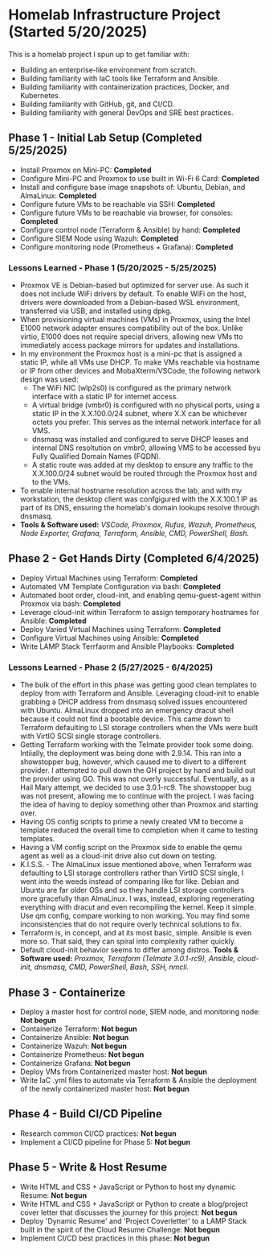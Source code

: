 # Homelab Infrastructure Project (Started 5/20/2025)
This is a homelab project I spun up to get familiar with:
- Building an enterprise-like environment from scratch.
- Building familiarity with IaC tools like Terraform and Ansible.
- Building familiarity with containerization practices, Docker, and Kubernetes.
- Building familiarity with GitHub, git, and CI/CD. 
- Building familiarity with general DevOps and SRE best practices. 
## Phase 1 - Initial Lab Setup (Completed 5/25/2025)
- Install Proxmox on Mini-PC: <b>Completed</b>
- Configure Mini-PC and Proxmox to use built in Wi-Fi 6 Card: <b>Completed</b>
- Install and configure base image snapshots of: Ubuntu, Debian, and AlmaLinux: <b>Completed</b>
- Configure future VMs to be reachable via SSH: <b>Completed</b>
- Configure future VMs to be reachable via browser, for consoles: <b>Completed</b>
- Configure control node (Terraform & Ansible) by hand: <b>Completed</b>
- Configure SIEM Node using Wazuh: <b>Completed</b>
- Configure monitoring node (Prometheus + Grafana): <b>Completed</b>
### Lessons Learned - Phase 1 (5/20/2025 - 5/25/2025)
- Proxmox VE is Debian-based but optimized for server use. As such it does not include WiFi drivers by default. To enable WiFi on the host, drivers were downloaded from a Debian-based WSL environment, transferred via USB, and installed using dpkg.
- When provisioning virtual machines (VMs) in Proxmox, using the Intel E1000 network adapter ensures compatibility out of the box. Unlike virtio, E1000 does not require special drivers, allowing new VMs tto immediately access package mirrors for updates and installations.
- In my environment the Proxmox host is a mini-pc that is assigned a static IP, while all VMs use DHCP. To make VMs reachable via hostname or IP from other devices and MobaXterm/VSCode, the following network design was used:
    - The WiFi NIC (wlp2s0) is configured as the primary network interface with a static IP for internet access.
    - A virtual bridge (vmbr0) is configured with no physical ports, using a static IP in the X.X.100.0/24 subnet, where X.X can be whichever octets you prefer. This serves as the internal network interface for all VMS.
    - dnsmasq was installed and configured to serve DHCP leases and internal DNS resoltution on vmbr0, allowing VMS to be accessed byu Fully Qualified Domain Names (FQDN).
    - A static route was added at my desktop to ensure any traffic to the X.X.100.0/24 subnet would be routed through the Proxmox host and to the VMs.
- To enable internal hostname resolution across the lab, and with my workstation, the desktop client was confgigured with the X.X.100.1 IP as part of its DNS, ensuring the homelab's domain lookups resolve through dnsmasq.
- <b>Tools & Software used:</b> <i>VSCode, Proxmox, Rufus, Wazuh, Prometheus, Node Exporter, Grafana, Terraform, Ansible, CMD, PowerShell, Bash.</i>
## Phase 2 - Get Hands Dirty (Completed 6/4/2025)
- Deploy Virtual Machines using Terraform: <b>Completed</b>
- Automated VM Template Configuration via bash: <b>Completed</b>
- Automated boot order, cloud-init, and enabling qemu-guest-agent within Proxmox via bash: <b>Completed</b>
- Leverage cloud-init within Terraform to assign temporary hostnames for Ansible: <b>Completed</b>
- Deploy Varied Virtual Machines using Terraform: <b>Completed</b>
- Configure Virtual Machines using Ansible: <b>Completed</b>
- Write LAMP Stack Terrfaorm and Ansible Playbooks: <b>Completed</b>
### Lessons Learned - Phase 2 (5/27/2025 - 6/4/2025)
- The bulk of the effort in this phase was getting good clean templates to deploy from with Terraform and Ansible. Leveraging cloud-init to enable grabbing a DHCP address from dnsmasq solved issues encountered with Ubuntu. AlmaLinux dropped into an emergency dracut shell because it could not find a bootable device. This came down to Terraform defaulting to LSI storage controllers when the VMs were built with VirtIO SCSI single storage controllers. 
- Getting Terraform working with the Telmate provider took some doing. Intiially, the deployment was being done with 2.9.14. This ran into a showstopper bug, however, which caused me to divert to a different provider. I attempted to pull down the GH project by hand and build out the provider using GO. This was not overly successful. Eventually, as a Hail Mary attempt, we decided to use 3.0.1-rc9. The showstopper bug was not present, allowing me to continue with the project. I was facing the idea of having to deploy something other than Proxmox and starting over. 
- Having OS config scripts to prime a newly created VM to become a template reduced the overall time to completion when it came to testing templates. 
- Having a VM config script on the Proxmox side to enable the qemu agent as well as a cloud-init drive also cut down on testing. 
- K.I.S.S. - The AlmaLinux issue mentioned above, when Terraform was defaulting to LSI storage controllers rather than VirtIO SCSI single, I went into the weeds instead of comparing like for like. Debian and Ubuntu are far older OSs and so they handle LSI storage controllers more gracefully than AlmaLinux. I was, instead, exploring regenerating everything with dracut and even recompiling the kernel. Keep it simple. Use qm config, compare working to non working. You may find some inconsistencies that do not require overly technical solutions to fix.
- Terraform is, in concept, and at its most basic, simple. Ansible is even more so. That said, they can spiral into complexity rather quickly.
- Default cloud-init behavior seems to differ among distros. 
<b>Tools & Software used:</b> <i>Proxmox, Terraform (Telmate 3.0.1-rc9), Ansible, cloud-init, dnsmasq, CMD, PowerShell, Bash, SSH, nmcli.</i>
## Phase 3 - Containerize
- Deploy a master host for control node, SIEM node, and monitoring node: <b>Not begun</b>
- Containerize Terraform: <b>Not begun</b>
- Containerize Ansible: <b>Not begun</b>
- Containerize Wazuh: <b>Not begun</b>
- Containerize Prometheus: <b>Not begun</b>
- Containerize Grafana: <b>Not begun</b>
- Deploy VMs from Containerized master host: <b>Not begun</b>
- Write IaC .yml files to automate via Terraform & Ansible the deployment of the newly containerized master host: <b>Not begun</b>
## Phase 4 - Build CI/CD Pipeline
- Research common CI/CD practices: <b>Not begun</b>
- Implement a CI/CD pipeline for Phase 5: <b>Not begun</b>
## Phase 5 - Write & Host Resume
- Write HTML and CSS + JavaScript or Python to host my dynamic Resume: <b>Not begun</b>
- Write HTML and CSS + JavaScript or Python to create a blog/project cover letter that discusses the journey for this project: <b>Not begun</b>
- Deploy 'Dynamic Resume' and 'Project Coverletter' to a LAMP Stack built in the spirit of the Cloud Resume Challenge: <b>Not begun</b>
- Implement CI/CD best practices in this phase: <b>Not begun</b>